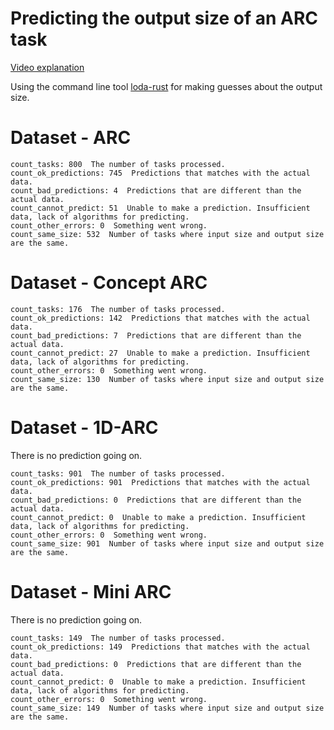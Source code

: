 # Predicting the output size of an ARC task

[Video explanation](https://youtu.be/u-A8IpVhMns)

Using the command line tool [loda-rust](https://github.com/loda-lang/loda-rust) for making guesses about the output size.


# Dataset - ARC

```
count_tasks: 800  The number of tasks processed.
count_ok_predictions: 745  Predictions that matches with the actual data.
count_bad_predictions: 4  Predictions that are different than the actual data.
count_cannot_predict: 51  Unable to make a prediction. Insufficient data, lack of algorithms for predicting.
count_other_errors: 0  Something went wrong.
count_same_size: 532  Number of tasks where input size and output size are the same.
```

# Dataset - Concept ARC

```
count_tasks: 176  The number of tasks processed.
count_ok_predictions: 142  Predictions that matches with the actual data.
count_bad_predictions: 7  Predictions that are different than the actual data.
count_cannot_predict: 27  Unable to make a prediction. Insufficient data, lack of algorithms for predicting.
count_other_errors: 0  Something went wrong.
count_same_size: 130  Number of tasks where input size and output size are the same.
```

# Dataset - 1D-ARC

There is no prediction going on.

```
count_tasks: 901  The number of tasks processed.
count_ok_predictions: 901  Predictions that matches with the actual data.
count_bad_predictions: 0  Predictions that are different than the actual data.
count_cannot_predict: 0  Unable to make a prediction. Insufficient data, lack of algorithms for predicting.
count_other_errors: 0  Something went wrong.
count_same_size: 901  Number of tasks where input size and output size are the same.
```


# Dataset - Mini ARC

There is no prediction going on.

```
count_tasks: 149  The number of tasks processed.
count_ok_predictions: 149  Predictions that matches with the actual data.
count_bad_predictions: 0  Predictions that are different than the actual data.
count_cannot_predict: 0  Unable to make a prediction. Insufficient data, lack of algorithms for predicting.
count_other_errors: 0  Something went wrong.
count_same_size: 149  Number of tasks where input size and output size are the same.
```

